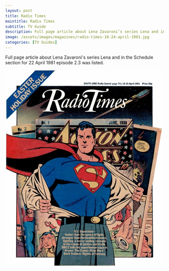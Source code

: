 ```yaml
---
layout: post
title: Radio Times
maintitle: Radio Times
subtitle: TV Guide
description: Full page article about Lena Zavaroni’s series Lena and in the Schedule section for 22 April 1981 episode 2.3 was listed.
image: /assets/images/magazines/radio-times-18-24-april-1981.jpg
categories: [TV Guides]
---
```


Full page article about Lena Zavaroni's series Lena and in the Schedule section for 22 April 1981 episode 2.3 was listed.

![](/assets/images/magazines/radio-times-18-24-april-1981.jpg)


